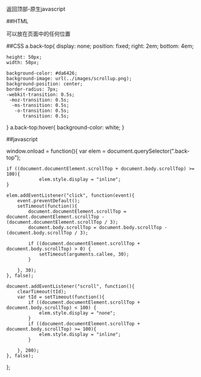 返回顶部-原生javascript

##HTML

<a class="back-top" href="#"></a>
可以放在页面中的任何位置

##CSS
a.back-top{
	display: none;
	position: fixed;
	right: 2em;
	bottom: 4em;
		
	height: 50px;
	width: 50px;
		
	background-color: #da6426;
	background-image: url(../images/scrollup.png);
	background-position: center;
	border-radius: 7px;
	-webkit-transition: 0.5s;
	 -moz-transition: 0.5s;
	  -ms-transition: 0.5s;
	   -o-transition: 0.5s;
	      transition: 0.5s;		
}
a.back-top:hover{
	background-color: white;
}

##javascript

window.onload = function(){
	var elem = document.querySelector(".back-top");

	
	if ((document.documentElement.scrollTop + document.body.scrollTop) >= 100){
				elem.style.display = "inline";
	}
	
	elem.addEventListener("click", function(event){
		event.preventDefault();
		setTimeout(function(){
			document.documentElement.scrollTop = document.documentElement.scrollTop - (document.documentElement.scrollTop / 3);
			document.body.scrollTop = document.body.scrollTop - (document.body.scrollTop / 3);

			if ((document.documentElement.scrollTop + document.body.scrollTop) > 0) {
				setTimeout(arguments.callee, 30);
			}

		}, 30);
	}, false);

	document.addEventListener("scroll", function(){
		clearTimeout(tId);
		var tId = setTimeout(function(){
			if ((document.documentElement.scrollTop + document.body.scrollTop) < 100) {
				elem.style.display = "none";
			}
			if ((document.documentElement.scrollTop + document.body.scrollTop) >= 100){
				elem.style.display = "inline";
			}

		}, 200);	
	}, false);
};


